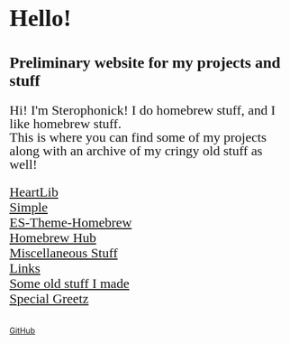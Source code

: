 <html>
    <title>Sterophonick's Own Little World</title>
    <style>
		h2 {
			font-family: AppleKid;
			font-size: 28px;
		}
		h1 {
			font-family: AppleKid;
			font-size: 42px;
		}
		@font-face {
			font-family: AppleKid;
			src: url('images/Apple-Kid.woff2') format('woff2'),
				url('images/Apple-Kid.woff') format('woff');
			font-weight: normal;
			font-style: normal;
		}
        p.small {
            line-height: 1;
        }
		.mainContent {
			font-family: AppleKid;
			font-size: 24px;
		}
    </style>
    <head>
    </head>
    <body>
		<link rel="stylesheet" type="text/css" href="stylesheet.css">
        <h1>Hello!</h1>
        <h2>Preliminary website for my projects and stuff</h2>
		<div class="mainContent">
        <p class="small">
            Hi! I'm Sterophonick! I do homebrew stuff, and I like homebrew stuff.<br />
            This is where you can find some of my projects along with an archive of my cringy old stuff as well!<br />
        </p>
        <a href="heartlib">HeartLib</a><br />
        <a href="simplelight">Simple</a><br />
        <a href="es-theme-homebrew">ES-Theme-Homebrew</a><br />
        <a href="homebrew-hub">Homebrew Hub</a><br />
        <a href="misc">Miscellaneous Stuff</a><br />
        <a href="sites">Links</a><br />
        <a href="archive">Some old stuff I made</a><br />
        <a href="greetz">Special Greetz</a><br />
		</div>
    </body>
	<br />
	<br />
	<a href="https://github.com/Sterophonick">GitHub</a><br />
</html>